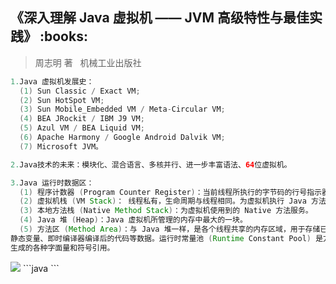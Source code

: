 <h2>《深入理解 Java 虚拟机 —— JVM 高级特性与最佳实践》 :books: </h2> 

> 周志明 著    机械工业出版社

```java
1.Java 虚拟机发展史：
  (1) Sun Classic / Exact VM;
  (2) Sun HotSpot VM;
  (3) Sun Mobile_Embedded VM / Meta-Circular VM;
  (4) BEA JRockit / IBM J9 VM;
  (5) Azul VM / BEA Liquid VM;
  (6) Apache Harmony / Google Android Dalvik VM;
  (7) Microsoft JVM。

2.Java技术的未来：模块化、混合语言、多核并行、进一步丰富语法、64位虚拟机。

3.Java 运行时数据区：
  (1) 程序计数器 (Program Counter Register)：当前线程所执行的字节码的行号指示器。
  (2) 虚拟机栈 (VM Stack)： 线程私有，生命周期与线程相同。为虚拟机执行 Java 方法 (字节码) 服务。
  (3) 本地方法栈 (Native Method Stack)：为虚拟机使用到的 Native 方法服务。
  (4) Java 堆 (Heap)：Java 虚拟机所管理的内存中最大的一块。
  (5) 方法区 (Method Area)：与 Java 堆一样，是各个线程共享的内存区域，用于存储已被虚拟机加载的类信息、常量、
静态变量、即时编译器编译后的代码等数据。运行时常量池 (Runtime Constant Pool) 是方法区的一部分，用于存放编译期
生成的各种字面量和符号引用。
```
<img src="http://images.cnblogs.com/cnblogs_com/wp5719/936332/o_JavaVM.png" />
```java
```
